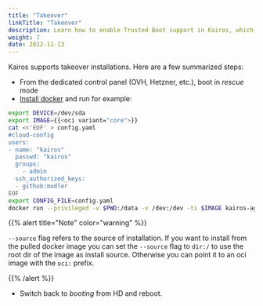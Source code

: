 ```yaml
---
title: "Takeover"
linkTitle: "Takeover"
description: Learn how to enable Trusted Boot support in Kairos, which combines FDE, Secure Boot, and Measured Boot to protect your system from tampering and cold attacks.
weight: 7
date: 2022-11-13
---
```


Kairos supports takeover installations. Here are a few summarized steps:

- From the dedicated control panel (OVH, Hetzner, etc.), boot in *rescue* mode
- [Install docker](https://docs.docker.com/engine/install/debian/) and run for example:

```bash
export DEVICE=/dev/sda
export IMAGE={{<oci variant="core">}}
cat <<'EOF' > config.yaml
#cloud-config
users:
- name: "kairos"
  passwd: "kairos"
  groups:
    - admin
  ssh_authorized_keys:
  - github:mudler
EOF
export CONFIG_FILE=config.yaml
docker run --privileged -v $PWD:/data -v /dev:/dev -ti $IMAGE kairos-agent manual-install --device $DEVICE --source dir:/ /data/$CONFIG_FILE
```

{{% alert title="Note" color="warning" %}}

`--source` flag refers to the source of installation. If you want to install from the pulled docker image you can set the `--source` flag to `dir:/` to use the root dir of the image as install source. Otherwise you can point it to an oci image with the `oci:` prefix.

{{% /alert %}}


- Switch back to *booting* from HD and reboot.
